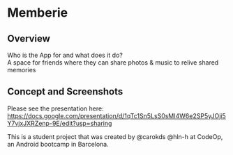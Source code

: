 # Memberie

## Overview
Who is the App for and what does it do? <br/>
A space for friends where they can share photos & music to relive shared memories

## Concept and Screenshots

Please see the presentation here: https://docs.google.com/presentation/d/1qTc1Sn5LsS0sMI4W6e2SP5yJOji5Y7vjxJXRZenp-9E/edit?usp=sharing

This is a student project that was created by @carokds @hln-h at CodeOp, an Android bootcamp in Barcelona.
